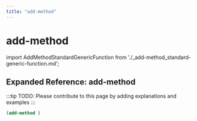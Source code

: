 ```yaml
---
title: "add-method"
---
```


# add-method

import AddMethodStandardGenericFunction from './_add-method_standard-generic-function.md';

<AddMethodStandardGenericFunction />

## Expanded Reference: add-method

:::tip
TODO: Please contribute to this page by adding explanations and examples
:::

```lisp
(add-method )
```
